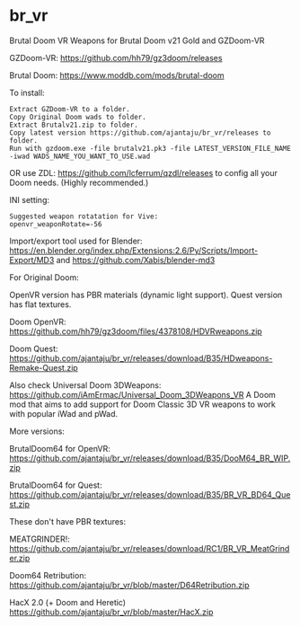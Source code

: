 # br_vr
Brutal Doom VR Weapons for Brutal Doom v21 Gold and GZDoom-VR

GZDoom-VR:
https://github.com/hh79/gz3doom/releases

Brutal Doom:
https://www.moddb.com/mods/brutal-doom

To install:

	Extract GZDoom-VR to a folder.
	Copy Original Doom wads to folder.
	Extract Brutalv21.zip to folder.
	Copy latest version https://github.com/ajantaju/br_vr/releases to folder.
	Run with gzdoom.exe -file brutalv21.pk3 -file LATEST_VERSION_FILE_NAME -iwad WADS_NAME_YOU_WANT_TO_USE.wad
	
OR use ZDL: https://github.com/lcferrum/qzdl/releases to config all your Doom needs. (Highly recommended.)

INI setting:

	Suggested weapon rotatation for Vive:
	openvr_weaponRotate=-56

Import/export tool used for Blender:
https://en.blender.org/index.php/Extensions:2.6/Py/Scripts/Import-Export/MD3
	and
https://github.com/Xabis/blender-md3


For Original Doom:

OpenVR version has PBR materials (dynamic light support). Quest version has flat textures.

Doom OpenVR: https://github.com/hh79/gz3doom/files/4378108/HDVRweapons.zip

Doom Quest: https://github.com/ajantaju/br_vr/releases/download/B35/HDweapons-Remake-Quest.zip

Also check Universal Doom 3DWeapons: https://github.com/iAmErmac/Universal_Doom_3DWeapons_VR
A Doom mod that aims to add support for Doom Classic 3D VR weapons to work with popular iWad and pWad.

More versions:

BrutalDoom64 for OpenVR: https://github.com/ajantaju/br_vr/releases/download/B35/DooM64_BR_WIP.zip

BrutalDoom64 for Quest: https://github.com/ajantaju/br_vr/releases/download/B35/BR_VR_BD64_Quest.zip

These don't have PBR textures:

MEATGRINDER!: https://github.com/ajantaju/br_vr/releases/download/RC1/BR_VR_MeatGrinder.zip

Doom64 Retribution: https://github.com/ajantaju/br_vr/blob/master/D64Retribution.zip

HacX 2.0 (+ Doom and Heretic) https://github.com/ajantaju/br_vr/blob/master/HacX.zip
